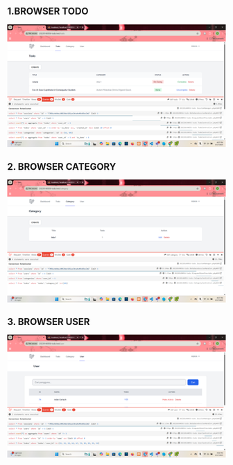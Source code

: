 ## 1.BROWSER TODO
![alt text](<Screenshot 2025-05-17 160749.png>)

## 2. BROWSER CATEGORY
![alt text](<Screenshot 2025-05-17 160757.png>)

## 3. BROWSER USER
![alt text](<Screenshot 2025-05-17 160809.png>)